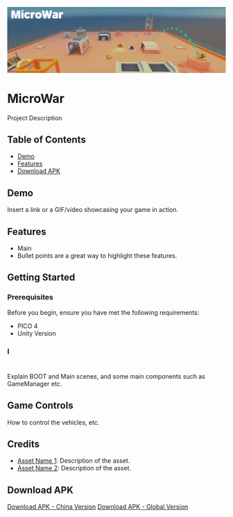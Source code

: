 ![microwar-image](https://github.com/picoxr/MicroWar/blob/a7425a16e5e7677012b1c34ffa6caffdb75e48c4/img.png)
# MicroWar
Project Description
## Table of Contents
- [Demo](#demo)
- [Features](#features)
- [Download APK](#download-apk)
## Demo
Insert a link or a GIF/video showcasing your game in action.
## Features
- Main
- Bullet points are a great way to highlight these features.
## Getting Started
### Prerequisites
Before you begin, ensure you have met the following requirements:
- PICO 4
- Unity Version
### I
#
Explain BOOT and Main scenes, and some main components such as GameManager etc.
## Game Controls
How to control the vehicles, etc.
## Credits
- [Asset Name 1](link-to-repo): Description of the asset.
- [Asset Name 2](link-to-repo): Description of the asset.
## Download APK
[Download APK - China Version](link-to-apk)
[Download APK - Global Version](link-to-apk)

